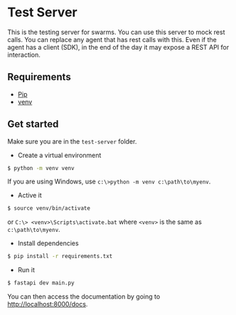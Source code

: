 # Test Server

This is the testing server for swarms. You can use this server to mock rest calls. You can replace any agent that has rest calls with this. Even if the agent has a client (SDK), in the end of the day it may expose a REST API for interaction.

## Requirements

- [Pip](https://pypi.org/project/pip/)
- [venv](https://docs.python.org/3/library/venv.html)

## Get started

Make sure you are in the `test-server` folder.

- Create a virtual environment

```bash
$ python -m venv venv
```

If you are using Windows, use `c:\>python -m venv c:\path\to\myenv`.

- Active it

```bash
$ source venv/bin/activate
```

or `C:\> <venv>\Scripts\activate.bat` where `<venv>` is the same as `c:\path\to\myenv`.

- Install dependencies

```bash
$ pip install -r requirements.txt
```

- Run it

```bash
$ fastapi dev main.py
```

You can then access the documentation by going to [ http://localhost:8000/docs](http://localhost:8000/docs).
